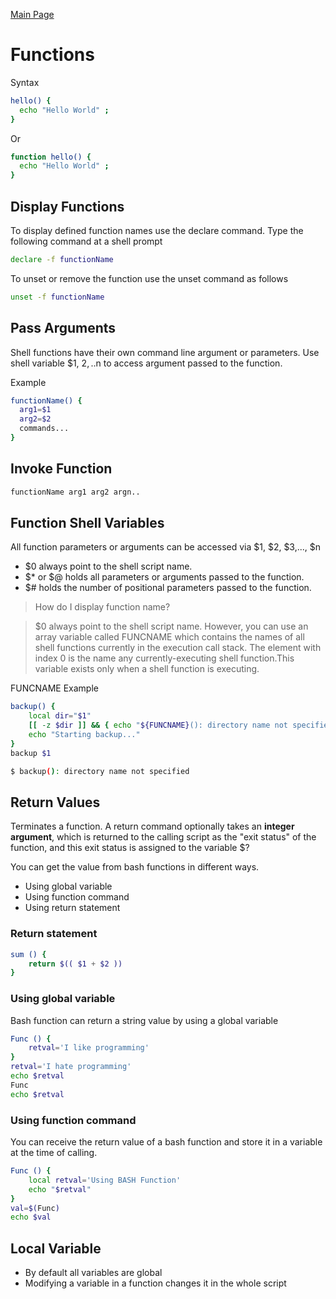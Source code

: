 [Main Page](../README.md)

# Functions
Syntax
```bash
hello() { 
  echo "Hello World" ; 
}
```

Or

```bash
function hello() { 
  echo "Hello World" ; 
}
```

## Display Functions
To display defined function names use the declare command. Type the following command at a shell prompt
```bash
declare -f functionName
```
To unset or remove the function use the unset command as follows
```bash
unset -f functionName
```

## Pass Arguments
Shell functions have their own command line argument or parameters.
Use shell variable $1, $2,..$n to access argument passed to the function.

Example
```bash
functionName() {
  arg1=$1
  arg2=$2
  commands...
}
```

## Invoke Function
```bash
functionName arg1 arg2 argn..
```

## Function Shell Variables
All function parameters or arguments can be accessed via $1, $2, $3,..., $n
- $0 always point to the shell script name.
- $* or $@ holds all parameters or arguments passed to the function.
- $# holds the number of positional parameters passed to the function.

> How do I display function name?

> $0 always point to the shell script name. However, you can use an array variable called FUNCNAME which contains the names of all shell functions currently in the execution call stack. The element with index 0 is the name any currently-executing shell function.This variable exists only when a shell function is executing.

FUNCNAME Example
```bash
backup() {
	local dir="$1"
	[[ -z $dir ]] && { echo "${FUNCNAME}(): directory name not specified"; exit 1; }
	echo "Starting backup..."
}
backup $1

$ backup(): directory name not specified
```

## Return Values
Terminates a function. A return command optionally takes an **integer argument**, which is returned to the calling script as the "exit status" of the function, and this exit status is assigned to the variable $?

You can get the value from bash functions in different ways.
- Using global variable
- Using function command
- Using return statement

### Return statement
```bash
sum () {
    return $(( $1 + $2 ))
}
```

### Using global variable
Bash function can return a string value by using a global variable
```bash
Func () {
    retval='I like programming'
}
retval='I hate programming'
echo $retval
Func
echo $retval
```

### Using function command
You can receive the return value of a bash function and store it in a variable at the time of calling.
```bash
Func () {
    local retval='Using BASH Function'
    echo "$retval"
}
val=$(Func)  
echo $val
```


## Local Variable
- By default all variables are global
- Modifying a variable in a function changes it in the whole script

